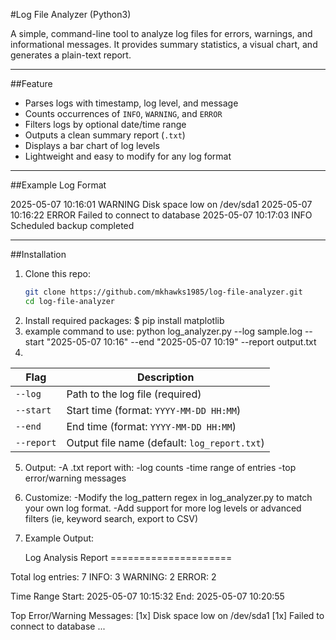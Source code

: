 #Log File Analyzer (Python3)

A simple, command-line tool to analyze log files for errors, warnings,
and informational messages. It provides summary statistics, a visual chart,
and generates a plain-text report.

---

##Feature

- Parses logs with timestamp, log level, and message
- Counts occurrences of `INFO`, `WARNING`, and `ERROR`
- Filters logs by optional date/time range
- Outputs a clean summary report (`.txt`)
- Displays a bar chart of log levels
- Lightweight and easy to modify for any log format

---

##Example Log Format

2025-05-07 10:16:01 WARNING Disk space low on /dev/sda1
2025-05-07 10:16:22 ERROR Failed to connect to database
2025-05-07 10:17:03 INFO Scheduled backup completed



---

##Installation

1. Clone this repo:
   ```bash
   git clone https://github.com/mkhawks1985/log-file-analyzer.git
   cd log-file-analyzer
2. Install required packages:
    $ pip install matplotlib
3. example command to use:
    python log_analyzer.py --log sample.log --start "2025-05-07 10:16" --end "2025-05-07 10:19" --report output.txt
4.

| Flag       | Description                                  |
| ---------- | -------------------------------------------- |
| `--log`    | Path to the log file (required)              |
| `--start`  | Start time (format: `YYYY-MM-DD HH:MM`)      |
| `--end`    | End time (format: `YYYY-MM-DD HH:MM`)        |
| `--report` | Output file name (default: `log_report.txt`) |

5. Output:
    -A  .txt report with:
        -log counts
        -time range of entries
        -top error/warning messages
6. Customize:
    -Modify the log_pattern regex in log_analyzer.py to match your own log format.
    -Add support for more log levels or advanced filters
        (ie, keyword search, export to CSV)
7. Example Output:

    Log Analysis Report
=====================

Total log entries: 7
INFO: 3
WARNING: 2
ERROR: 2

Time Range
Start: 2025-05-07 10:15:32
End:   2025-05-07 10:20:55

Top Error/Warning Messages:
[1x] Disk space low on /dev/sda1
[1x] Failed to connect to database
...
